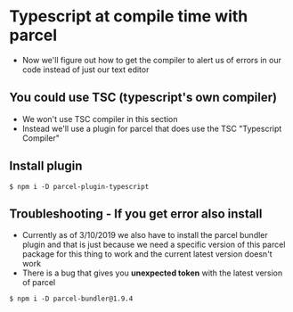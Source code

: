 # Typescript at compile time with parcel
* Now we'll figure out how to get the compiler to alert us of errors in our code instead of just our text editor

## You could use TSC (typescript's own compiler)
* We won't use TSC compiler in this section
* Instead we'll use a plugin for parcel that does use the TSC "Typescript Compiler"

## Install plugin
`$ npm i -D parcel-plugin-typescript`


##  Troubleshooting - If you get error also install
* Currently as of 3/10/2019 we also have to install the parcel bundler plugin and that is just because we need a specific version of this parcel package for this thing to work and the current latest version doesn't work
* There is a bug that gives you **unexpected token** with the latest version of parcel

`$ npm i -D parcel-bundler@1.9.4`
